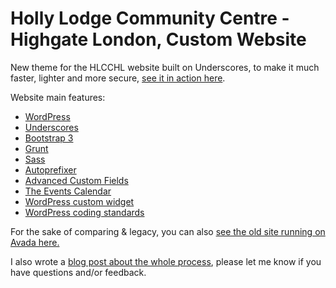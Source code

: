 # Holly Lodge Community Centre - Highgate London, Custom Website

New theme for the HLCCHL website built on Underscores, to make it much faster, lighter and more secure, <a href="https://www.hlcchl.org/" target="_blank">see it in action here</a>.

Website main features:
- <a href="https://wordpress.org/" target="_blank">WordPress</a>
- <a href="http://underscores.me/" target="_blank">Underscores</a>
- <a href="http://getbootstrap.com/" target="_blank">Bootstrap 3</a>
- <a href="https://gruntjs.com/" target="_blank">Grunt</a>
- <a href="http://sass-lang.com/" target="_blank">Sass</a>
- <a href="https://github.com/nDmitry/grunt-autoprefixer" target="_blank">Autoprefixer</a>
- <a href="https://www.advancedcustomfields.com/" target="_blank">Advanced Custom Fields</a>
- <a href="https://theeventscalendar.com/product/wordpress-events-calendar/" target="_blank">The Events Calendar</a>
- <a href="https://github.com/wpmark/flexible-featured-post-widget" target="_blank">WordPress custom widget</a>
- <a href="https://github.com/WordPress-Coding-Standards/WordPress-Coding-Standards" target="_blank">WordPress coding standards</a>

For the sake of comparing & legacy, you can also <a href="https://www.hlcchl.org/" target="_blank">see the old site running on Avada here.</a>

I also wrote a <a href="http://webjigsaw.com/from-avada-to-underscores-theme/" target="_blank">blog post about the whole process</a>, please let me know if you have questions and/or feedback.
